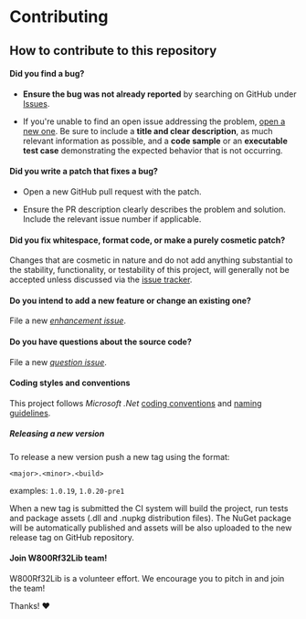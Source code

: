 # Contributing

## How to contribute to this repository

#### **Did you find a bug?**

* **Ensure the bug was not already reported** by searching on GitHub under [Issues](https://github.com/genielabs/w800rf32-lib-dotnet/issues).

* If you're unable to find an open issue addressing the problem, [open a new one](https://github.com/genielabs/w800rf32-lib-dotnet/issues/new).
Be sure to include a **title and clear description**, as much relevant information as possible, and a **code sample** or an **executable test case** demonstrating the expected behavior that is not occurring.

#### **Did you write a patch that fixes a bug?**

* Open a new GitHub pull request with the patch.

* Ensure the PR description clearly describes the problem and solution.
Include the relevant issue number if applicable.

#### **Did you fix whitespace, format code, or make a purely cosmetic patch?**

Changes that are cosmetic in nature and do not add anything substantial to the stability, functionality,
or testability of this project, will generally not be accepted unless discussed via the [issue tracker](https://github.com/genielabs/w800rf32-lib-dotnet/issues).

#### **Do you intend to add a new feature or change an existing one?**

File a new *[enhancement issue](https://github.com/genielabs/w800rf32-lib-dotnet/issues/new?labels=enhancement)*.

#### **Do you have questions about the source code?**

File a new *[question issue](https://github.com/genielabs/w800rf32-lib-dotnet/issues/new?labels=question)*.

#### **Coding styles and conventions**

This project follows *Microsoft .Net* [coding conventions](https://docs.microsoft.com/dotnet/csharp/programming-guide/inside-a-program/coding-conventions) and [naming guidelines](https://docs.microsoft.com/en-us/dotnet/standard/design-guidelines/capitalization-conventions).

##### Releasing a new version

To release a new version push a new tag using the format:

`<major>.<minor>.<build>`

examples: `1.0.19`, `1.0.20-pre1`

When a new tag is submitted the CI system will build the project, run tests and package assets (.dll and .nupkg distribution files). The NuGet package will be automatically published and assets will be also uploaded to the new release tag on GitHub repository.

#### Join W800Rf32Lib team!

W800Rf32Lib is a volunteer effort. We encourage you to pitch in and join the team!

Thanks! :heart:

